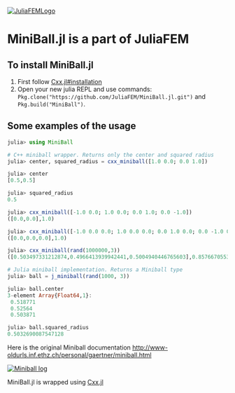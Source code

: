 [![JuliaFEMLogo](https://github.com/JuliaFEM/JuliaFEM.jl/blob/master/docs/logo/JuliaFEMLogo_128x128.png)](http://www.juliafem.org) 

# MiniBall.jl is a part of JuliaFEM



## To install MiniBall.jl
1. First follow [Cxx.jl#installation](https://github.com/Keno/Cxx.jl#installation)
2. Open your new julia REPL and use commands: `Pkg.clone("https://github.com/JuliaFEM/MiniBall.jl.git")` and `Pkg.build("MiniBall")`. 

## Some examples of the usage 

```julia
julia> using MiniBall

# C++ miniball wrapper. Returns only the center and squared radius
julia> center, squared_radius = cxx_miniball([1.0 0.0; 0.0 1.0])

julia> center
[0.5,0.5]

julia> squared_radius
0.5

julia> cxx_miniball([-1.0 0.0; 1.0 0.0; 0.0 1.0; 0.0 -1.0])
([0.0,0.0],1.0)

julia> cxx_miniball([-1.0 0.0 0.0; 1.0 0.0 0.0; 0.0 1.0 0.0; 0.0 -1.0 0.0])
([0.0,0.0,0.0],1.0)

julia> cxx_miniball(rand(1000000,3))
([0.503497331212874,0.4966413939942441,0.5004940446765603],0.8576670553673171)

# Julia miniball implementation. Returns a Miniball type
julia> ball = j_miniball(rand(1000, 3))

julia> ball.center
3-element Array{Float64,1}:
 0.518771
 0.52564 
 0.503871

julia> ball.squared_radius
0.5032690087547128
```
Here is the original Miniball documentation http://www-oldurls.inf.ethz.ch/personal/gaertner/miniball.html

[![Miniball log](http://www-oldurls.inf.ethz.ch/personal/gaertner/miniball/mb.gif)](http://www-oldurls.inf.ethz.ch/personal/gaertner/miniball.html)

MiniBall.jl is wrapped using [Cxx.jl](https://github.com/Keno/Cxx.jl)
